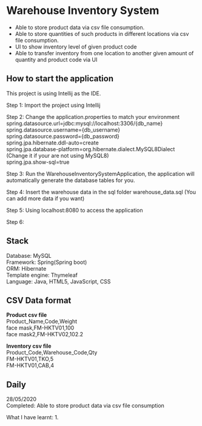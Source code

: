 # Warehouse Inventory System

* Able to store product data via csv file consumption. 
*	Able to store quantities of such products in different locations via csv file consumption. 
*	UI to show inventory level of given product code
*	Able to transfer inventory from one location to another given amount of quantity and product code via UI

How to start the application
---
This project is using Intellij as the IDE.

Step 1:
Import the project using Intellij

Step 2:
Change the application.properties to match your environment
spring.datasource.url=jdbc:mysql://localhost:3306/{db_name}\
spring.datasource.username={db_username}\
spring.datasource.password={db_password}\
spring.jpa.hibernate.ddl-auto=create\
spring.jpa.database-platform=org.hibernate.dialect.MySQL8Dialect (Change it if your are not using MySQL8)\
spring.jpa.show-sql=true

Step 3:
Run the WarehouseInventorySystemApplication, the application will automatically generate the database tables for you.

Step 4:
Insert the warehouse data in the sql folder warehouse_data.sql (You can add more data if you want)

Step 5:
Using localhost:8080 to access the application

Step 6:

Stack
---
Database: MySQL\
Framework: Spring(Spring boot)\
ORM: Hibernate\
Template engine: Thymeleaf\
Language: Java, HTML5, JavaScript, CSS

CSV Data format
---
**Product csv file**\
Product_Name,Code,Weight\
face mask,FM-HKTV01,100\
face mask2,FM-HKTV02,102.2

**Inventory csv file**\
Product_Code,Warehouse_Code,Qty\
FM-HKTV01,TKO,5\
FM-HKTV01,CAB,4

Daily
---
28/05/2020\
Completed: Able to store product data via csv file consumption

What I have learnt:
1. 




